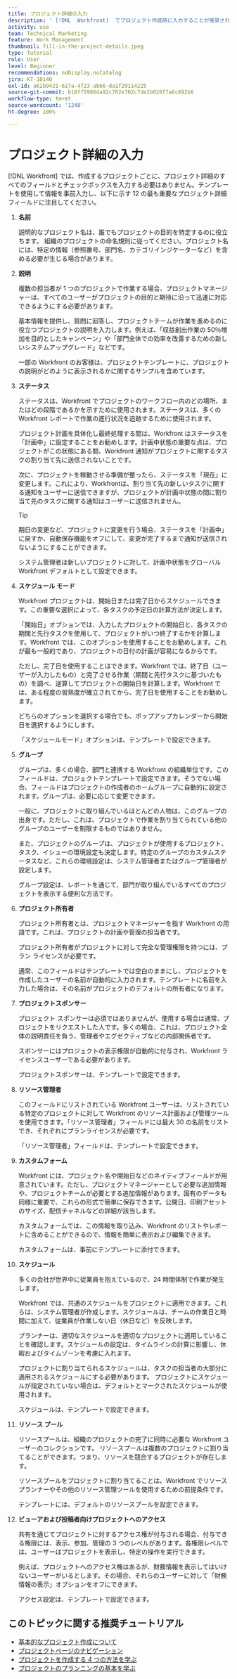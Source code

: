 ```yaml
---
title: プロジェクト詳細の入力
description: ' [!DNL  Workfront]  でプロジェクト作成時に入力することが推奨される、12 のプロジェクト詳細フィールドについて説明します。'
activity: use
team: Technical Marketing
feature: Work Management
thumbnail: fill-in-the-project-details.jpeg
type: Tutorial
role: User
level: Beginner
recommendations: noDisplay,noCatalog
jira: KT-10140
exl-id: a62b9421-627a-4f23-ab66-da1f29114225
source-git-commit: b18ff5966da92c762e702c7de2b020f7a6c692b6
workflow-type: tm+mt
source-wordcount: '1248'
ht-degree: 100%

---
```


# プロジェクト詳細の入力

[!DNL  Workfront] では、作成するプロジェクトごとに、プロジェクト詳細のすべてのフィールドとチェックボックスを入力する必要はありません。テンプレートを使用して情報を事前入力し、以下に示す 12 の最も重要なプロジェクト詳細フィールドに注目してください。

1. **名前**

   説明的なプロジェクト名は、誰でもプロジェクトの目的を特定するのに役立ちます。 組織のプロジェクトの命名規則に従ってください。プロジェクト名には、特定の情報（参照番号、部門名、カテゴリインジケーターなど）を含める必要が生じる場合があります。


1. **説明**

   複数の担当者が 1 つのプロジェクトで作業する場合、プロジェクトマネージャーは、すべてのユーザーがプロジェクトの目的と期待に沿って迅速に対応できるようにする必要があります。

   基本情報を提供し、質問に回答し、プロジェクトチームが作業を進めるのに役立つプロジェクトの説明を入力します。例えば、「収益創出作業の 50％増加を目的としたキャンペーン」や「部門全体での効率を改善するための新しいシステムアップグレード」などです。

   一部の Workfront のお客様は、プロジェクトテンプレートに、プロジェクトの説明がどのように表示されるかに関するサンプルを含めています。

1. **ステータス**

   ステータスは、Workfront でプロジェクトのワークフロー内のどの場所、またはどの段階であるかを示すために使用されます。ステータスは、多くの Workfront レポートで作業の進行状況を追跡するために使用されます。

   プロジェクト計画を具体化し最終処理する間は、Workfront はステータスを「計画中」に設定することをお勧めします。計画中状態の重要な点は、プロジェクトがこの状態にある間、Workfront 通知がプロジェクトに関するタスクの割り当て先に送信されないことです。

   次に、プロジェクトを稼動させる準備が整ったら、ステータスを「現在」に変更します。これにより、Workfrontは、割り当て先の新しいタスクに関する通知をユーザーに送信できますが、プロジェクトが計画中状態の間に割り当て先のタスクに関する通知はユーザーに送信されません。

   >[!TIP]
   >
   >  期日の変更など、プロジェクトに変更を行う場合、ステータスを「計画中」に戻すか、自動保存機能をオフにして、変更が完了するまで通知が送信されないようにすることができます。

   システム管理者は新しいプロジェクトに対して、計画中状態をグローバル Workfront デフォルトとして設定できます。

1. **スケジュール モード**

   Workfront プロジェクトは、開始日または完了日からスケジュールできます。この重要な選択によって、各タスクの予定日の計算方法が決定します。

   「開始日」オプションでは、入力したプロジェクトの開始日と、各タスクの期間と先行タスクを使用して、プロジェクトがいつ終了するかを計算します。Workfront では、このオプションを使用することをお勧めします。これが最も一般的であり、プロジェクトの日付の計画が容易になるからです。

   ただし、完了日を使用することはできます。Workfront では、終了日（ユーザーが入力したもの）と完了させる作業（期間と先行タスクに基づいたもの）を調べ、逆算してプロジェクトの開始日を計算します。Workfront では、ある程度の習熟度が確立されてから、完了日を使用することをお勧めします。

   どちらのオプションを選択する場合でも、ポップアップカレンダーから開始日を選択するようにします。

   「スケジュールモード」オプションは、テンプレートで設定できます。

1. **グループ**

   グループは、多くの場合、部門と連携する Workfront の組織単位です。このフィールドは、プロジェクトテンプレートで設定できます。そうでない場合、フィールドはプロジェクトの作成者のホームグループに自動的に設定されます。グループは、必要に応じて変更できます。

   一般に、プロジェクトに取り組んでいるほとんどの人物は、このグループの出身です。ただし、これは、プロジェクトで作業を割り当てられている他のグループのユーザーを制限するものではありません。

   また、プロジェクトのグループは、プロジェクトが使用するプロジェクト、タスク、イシューの環境設定も決定します。特定のグループのカスタムステータスなど、これらの環境設定は、システム管理者またはグループ管理者が設定します。

   グループ設定は、レポートを通じて、部門が取り組んでいるすべてのプロジェクトを表示する便利な方法です。

1. **プロジェクト所有者**

   プロジェクト所有者とは、プロジェクトマネージャーを指す Workfront の用語です。これは、プロジェクトの計画や管理の担当者です。

   プロジェクト所有者がプロジェクトに対して完全な管理権限を持つには、プラン ライセンスが必要です。

   通常、このフィールドはテンプレートでは空白のままにし、プロジェクトを作成したユーザーの名前が自動的に入力されます。テンプレートに名前を入力した場合は、その名前がプロジェクトのデフォルトの所有者になります。

1. **プロジェクトスポンサー**

   プロジェクト スポンサーは必須ではありませんが、使用する場合は通常、プロジェクトをリクエストした人です。多くの場合、これは、プロジェクト全体の説明責任を負う、管理者やエグゼクティブなどの内部関係者です。

   スポンサーにはプロジェクトの表示権限が自動的に付与され、Workfront ライセンスユーザーである必要があります。

   プロジェクトスポンサーは、テンプレートで設定できます。

1. **リソース管理者**

   このフィールドにリストされている Workfront ユーザーは、リストされている特定のプロジェクトに対して Workfront のリソース計画および管理ツールを使用できます。「リソース管理者」フィールドには最大 30 の名前をリストでき、それぞれにプランライセンスが必要です。

   「リソース管理者」フィールドは、テンプレートで設定できます。

1. **カスタムフォーム**

   Workfront には、プロジェクト名や開始日などのネイティブフィールドが用意されています。ただし、プロジェクトマネージャーとして必要な追加情報や、プロジェクトチームが必要とする追加情報があります。固有のデータも同様に重要で、これらの形式で簡単に保存できます。公開日、印刷アセットのサイズ、配信チャネルなどの詳細が該当します。

   カスタムフォームでは、この情報を取り込み、Workfront のリストやレポートに含めることができるので、情報を簡単に表示および編集できます。

   カスタムフォームは、事前にテンプレートに添付できます。

1. **スケジュール**

   多くの会社が世界中に従業員を抱えているので、24 時間体制で作業が発生します。

   Workfront では、共通のスケジュールをプロジェクトに適用できます。これらは、システム管理者が作成します。スケジュールは、チームの作業日と時間に加えて、従業員が作業しない日（休日など）を反映します。

   プランナーは、適切なスケジュールを適切なプロジェクトに適用していることを確認します。スケジュールの設定は、タイムラインの計算に影響し、休暇およびタイムゾーンを考慮に入れます。

   プロジェクトに割り当てられるスケジュールは、タスクの担当者の大部分に適用されるスケジュールにする必要があります。 プロジェクトにスケジュールが指定されていない場合は、デフォルトとマークされたスケジュールが使用されます。

   スケジュールは、テンプレートで設定できます。

1. **リソース プール**

   リソースプールは、組織のプロジェクトの完了に同時に必要な Workfront ユーザーのコレクションです。 リソースプールは複数のプロジェクトに割り当てることができます。つまり、リソースを競合するプロジェクトが存在します。

   リソースプールをプロジェクトに割り当てることは、Workfront でリソースプランナーやその他のリソース管理ツールを使用するための前提条件です。

   テンプレートには、デフォルトのリソースプールを設定できます。

1. **ビューアおよび投稿者向けプロジェクトへのアクセス**

   共有を通じてプロジェクトに対するアクセス権が付与される場合、付与できる権限には、表示、参加、管理の 3 つのレベルがあります。各権限レベルでは、ユーザーはプロジェクトを表示し、特定の操作を実行できます。

   例えば、プロジェクトへのアクセス権はあるが、財務情報を表示してはいけないユーザーがいるとします。その場合、それらのユーザーに対して「財務情報の表示」オプションをオフにできます。

   アクセス設定は、テンプレートで設定できます。

## このトピックに関する推奨チュートリアル

* [基本的なプロジェクト作成について](/help/manage-work/projects/understand-basic-project-creation.md)
* [プロジェクトページのナビゲーション](/help/manage-work/projects/navigate-the-project-page.md)
* [プロジェクトを作成する 4 つの方法を学ぶ](/help/manage-work/projects/understand-other-ways-to-create-projects.md)
* [プロジェクトのプランニングの基本を学ぶ](/help/manage-work/projects/getting-started-plan-a-project.md)
